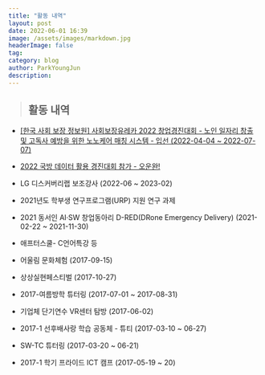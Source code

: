 ```yaml
---
title: "활동 내역"
layout: post
date: 2022-06-01 16:39
image: /assets/images/markdown.jpg
headerImage: false
tag: 
category: blog
author: ParkYoungJun
description: 
---
```

> ## 활동 내역     

 - [[한국 사회 보장 정보원] 사회보장유레카 2022 창업경진대회 - 노인 일자리 창출 및 고독사 예방을 위한 노노케어 매칭 시스템 - 입선  (2022-04-04 ~ 2022-07-07)](https://park-youngjun.github.io/%EC%82%AC%ED%9A%8C%EB%B3%B4%EC%9E%A5%EC%9C%A0%EB%A0%88%EC%B9%B4-2022-%EC%B0%BD%EC%97%85%EA%B2%BD%EC%A7%84%EB%8C%80%ED%9A%8C/)
  

 - [2022 국방 데이터 활용 경진대회 참가 - 오운완!](https://park-youngjun.github.io/%EA%B5%AD%EB%B0%A9-%EB%8D%B0%EC%9D%B4%ED%84%B0-%ED%99%9C%EC%9A%A9-%EA%B2%BD%EC%A7%84%EB%8C%80%ED%9A%8C/)

 - LG 디스커버리랩 보조강사 (2022-06 ~ 2023-02)

 - 2021년도 학부생 연구프로그램(URP) 지원 연구 과제

 - 2021 동서인 AI·SW 창업동아리 D-RED(DRone Emergency Delivery) (2021-02-22 ~ 2021-11-30) 

 - 애프터스쿨- C언어특강 등 

 - 어울림 문화체험 (2017-09-15)   

 - 상상실현페스티벌 (2017-10-27) 

 - 2017-여름방학 튜터링 (2017-07-01 ~ 2017-08-31)  

 - 기업체 단기연수 VR센터 탐방 (2017-06-02)  

 - 2017-1 선후배사랑 학습 공동체 - 튜티 (2017-03-10 ~ 06-27)   

 - SW-TC 튜터링 (2017-03-20 ~ 06-21)

 - 2017-1 학기 프라이드 ICT 캠프 (2017-05-19 ~ 20)  
   